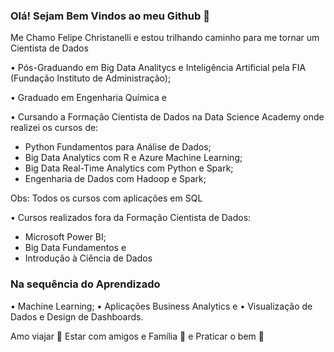### Olá! Sejam Bem Vindos ao meu Github 👋

Me Chamo Felipe Christanelli e estou trilhando caminho para me tornar um Cientista de Dados

• Pós-Graduando em Big Data Analitycs e Inteligência Artificial pela FIA (Fundação Instituto de Administração);

• Graduado em Engenharia Química e 

• Cursando a Formação Cientista de Dados na Data Science Academy onde realizei os cursos de:
- Python Fundamentos para Análise de Dados;
- Big Data Analytics com R e Azure Machine Learning;
- Big Data Real-Time Analytics com Python e Spark;
- Engenharia de Dados com Hadoop e Spark;

Obs: Todos os cursos com aplicações em SQL

• Cursos realizados fora da Formação Cientista de Dados:
- Microsoft Power BI;
- Big Data Fundamentos e
- Introdução à Ciência de Dados

### Na sequência do Aprendizado
• Machine Learning;
• Aplicações Business Analytics e
• Visualização de Dados e Design de Dashboards.


Amo viajar 🛫
Estar com amigos e Família 🍷
e Praticar o bem 🙏



<!--
**FelipeChristanelli/FelipeChristanelli** is a ✨ _special_ ✨ repository because its `README.md` (this file) appears on your GitHub profile.


